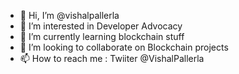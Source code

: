 - 👋 Hi, I’m @vishalpallerla
- 👀 I’m interested in Developer Advocacy
- 🌱 I’m currently learning blockchain stuff
- 💞️ I’m looking to collaborate on Blockchain projects
- 📫 How to reach me : Twiiter @VishalPallerla

<!---
vishalpallerla/vishalpallerla is a ✨ special ✨ repository because its `README.md` (this file) appears on your GitHub profile.
You can click the Preview link to take a look at your changes.
--->

